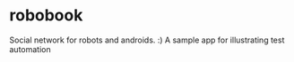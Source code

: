 robobook
========

Social network for robots and androids. :) A sample app for illustrating test automation
